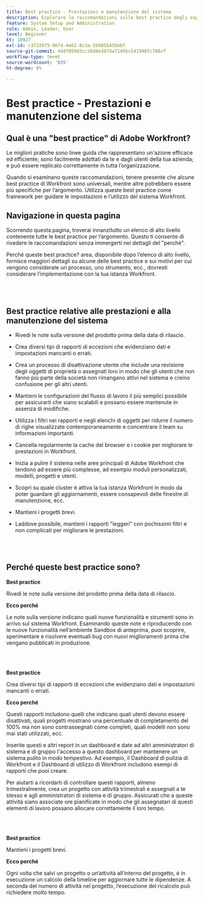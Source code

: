 ```yaml
---
title: Best practice - Prestazioni e manutenzione del sistema
description: Esplorare le raccomandazioni sulle best practice degli esperti Adobe Workfront relative alle prestazioni e alla manutenzione del sistema Workfront.
feature: System Setup and Administration
role: Admin, Leader, User
level: Beginner
kt: 10927
exl-id: c3f32975-96f4-4e62-8c3a-5b985b45bbbf
source-git-commit: 444f059d3cc26d8e3074a7145bc5419407c786cf
workflow-type: tm+mt
source-wordcount: '635'
ht-degree: 0%

---
```


# Best practice - Prestazioni e manutenzione del sistema

## Qual è una &quot;best practice&quot; di Adobe Workfront?

Le migliori pratiche sono linee guida che rappresentano un&#39;azione efficace ed efficiente; sono facilmente adottati da te e dagli utenti della tua azienda; e può essere replicato correttamente in tutta l’organizzazione.

Quando si esaminano queste raccomandazioni, tenere presente che alcune best practice di Workfront sono universali, mentre altre potrebbero essere più specifiche per l’argomento. Utilizza queste best practice come framework per guidare le impostazioni e l’utilizzo del sistema Workfront.

## Navigazione in questa pagina

Scorrendo questa pagina, troverai innanzitutto un elenco di alto livello contenente tutte le best practice per l’argomento. Questo ti consente di rivedere le raccomandazioni senza immergerti nei dettagli del &quot;perché&quot;.

Perché queste best practice? area, disponibile dopo l’elenco di alto livello, fornisce maggiori dettagli su alcune delle best practice e sui motivi per cui vengono considerate un processo, uno strumento, ecc., dovresti considerare l’implementazione con la tua istanza Workfront.

</br>
</br>

## Best practice relative alle prestazioni e alla manutenzione del sistema

* Rivedi le note sulla versione del prodotto prima della data di rilascio.

* Crea diversi tipi di rapporti di eccezioni che evidenziano dati e impostazioni mancanti o errati.

* Crea un processo di disattivazione utente che include una revisione degli oggetti di proprietà o assegnati loro in modo che gli utenti che non fanno più parte della società non rimangano attivi nel sistema e creino confusione per gli altri utenti.

* Mantieni le configurazioni del flusso di lavoro il più semplici possibile per assicurarti che siano scalabili e possano essere mantenute in assenza di modifiche.

* Utilizza i filtri nei rapporti e negli elenchi di oggetti per ridurre il numero di righe visualizzate contemporaneamente e concentrare il team su informazioni importanti.

* Cancella regolarmente la cache del browser e i cookie per migliorare le prestazioni in Workfront.

* Inizia a pulire il sistema nelle aree principali di Adobe Workfront che tendono ad essere più complesse, ad esempio moduli personalizzati, modelli, progetti e utenti.

* Scopri su quale cluster è attiva la tua istanza Workfront in modo da poter guardare gli aggiornamenti, essere consapevoli delle finestre di manutenzione, ecc.

* Mantieni i progetti brevi.

* Laddove possibile, mantieni i rapporti &quot;leggeri&quot; con pochissimi filtri e non complicati per migliorare le prestazioni.

</br>
</br>

## Perché queste best practice sono?

**Best practice**

Rivedi le note sulla versione del prodotto prima della data di rilascio.



**Ecco perché**

Le note sulla versione indicano quali nuove funzionalità e strumenti sono in arrivo sul sistema Workfront. Esaminando queste note e riproducendo con le nuove funzionalità nell’ambiente Sandbox di anteprima, puoi scoprire, sperimentare e risolvere eventuali bug con nuovi miglioramenti prima che vengano pubblicati in produzione.

</br>
</br>

**Best practice**

Crea diversi tipi di rapporti di eccezioni che evidenziano dati e impostazioni mancanti o errati.



**Ecco perché**

Questi rapporti includono quelli che indicano quali utenti devono essere disattivati, quali progetti mostrano una percentuale di completamento del 100% ma non sono contrassegnati come completi, quali modelli non sono mai stati utilizzati, ecc.



Inserite questi e altri report in un dashboard e date ad altri amministratori di sistema e di gruppo l&#39;accesso a questo dashboard per mantenere un sistema pulito in modo tempestivo. Ad esempio, il Dashboard di pulizia di Workfront e il Dashboard di utilizzo di Workfront includono esempi di rapporti che puoi creare.



Per aiutarti a ricordarti di controllare questi rapporti, almeno trimestralmente, crea un progetto con attività trimestrali e assegnali a te stesso e agli amministratori di sistema e di gruppo. Assicurati che a queste attività siano associate ore pianificate in modo che gli assegnatari di questi elementi di lavoro possano allocare correttamente il loro tempo.

</br>
</br>

**Best practice**

Mantieni i progetti brevi.



**Ecco perché**

Ogni volta che salvi un progetto o un’attività all’interno del progetto, è in esecuzione un calcolo della timeline per aggiornare tutte le dipendenze. A seconda del numero di attività nel progetto, l’esecuzione del ricalcolo può richiedere molto tempo.
